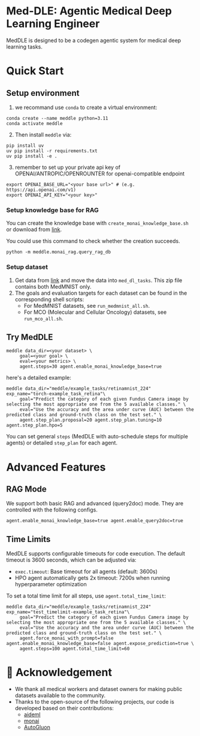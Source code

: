 # Med-DLE: Agentic Medical Deep Learning Engineer 

MedDLE is designed to be a codegen agentic system for medical deep learning tasks. 

# Quick Start
## Setup environment
1. we recommand use `conda` to create a virtual environment:
```
conda create --name meddle python=3.11 
conda activate meddle
```
2. Then install `meddle` via:
```
pip install uv
uv pip install -r requirements.txt
uv pip install -e .
```
3. remember to set up your private api key of OPENAI/ANTROPIC/OPENROUNTER for openai-compatible endpoint
```
export OPENAI_BASE_URL="<your base url>" # (e.g. https://api.openai.com/v1)
export OPENAI_API_KEY="<your key>"
```
### Setup knowledge base for RAG
You can create the knowledge base with `create_monai_knowledge_base.sh` or download from [link](http://ug.link/haoyushare/filemgr/share-download/?id=b8c77eb1346c4ecca4dfb510253d32fe).

You could use this command to check whether the creation succeeds.
```
python -m meddle.monai_rag.query_rag_db
``` 

### Setup dataset
1. Get data from [link](https://drive.google.com/file/d/1-EE5ib7xfq9q0luiixgtnyYCkBh21Gxe/view?usp=drive_link) and move the data into `med_dl_tasks`. This zip file contains both MedMNIST only.
2. The goals and evaluation targets for each dataset can be found in the corresponding shell scripts:
   - For MedMNIST datasets, see `run_medmnist_all.sh`.
   - For MCO (Molecular and Cellular Oncology) datasets, see `run_mco_all.sh`.

## Try MedDLE
```
meddle data_dir=<your dataset> \
     goal=<your goal> \
     eval=<your metrics> \
     agent.steps=30 agent.enable_monai_knowledge_base=true
```
here's a detailed example:
```
meddle data_dir="meddle/example_tasks/retinamnist_224" exp_name="torch-example_task_retina"\
     goal="Predict the category of each given Fundus Camera image by selecting the most appropriate one from the 5 available classes." \
     eval="Use the accuracy and the area under curve (AUC) between the predicted class and ground-truth class on the test set." \
     agent.step_plan.proposal=20 agent.step_plan.tuning=10 agent.step_plan.hpo=5
```

You can set general `steps` (MedDLE with auto-schedule steps for multiple agents) or detailed `step_plan` for 
each agent.

# Advanced Features
## RAG Mode
We support both basic RAG and advanced (query2doc) mode. They are controlled with the following configs.
```
agent.enable_monai_knowledge_base=true agent.enable_query2doc=true
```

## Time Limits
MedDLE supports configurable timeouts for code execution. The default timeout is 3600 seconds, which can be adjusted via:
- `exec.timeout`: Base timeout for all agents (default: 3600s)
- HPO agent automatically gets 2x timeout: 7200s when running hyperparameter optimization

To set a total time limit for all steps, use `agent.total_time_limit`:
```
meddle data_dir="meddle/example_tasks/retinamnist_224" exp_name="test_timelimit-example_task_retina"\
     goal="Predict the category of each given Fundus Camera image by selecting the most appropriate one from the 5 available classes." \
     eval="Use the accuracy and the area under curve (AUC) between the predicted class and ground-truth class on the test set." \
     agent.force_monai_with_prompt=false agent.enable_monai_knowledge_base=false agent.expose_prediction=true \
     agent.steps=100 agent.total_time_limit=60
```

# 🙏 Acknowledgement
- We thank all medical workers and dataset owners for making public datasets available to the community.
- Thanks to the open-source of the following projects, our code is developed based on their contributions:
     - [aideml](https://github.com/WecoAI/aideml)
     - [monai](https://github.com/Project-MONAI)
     - [AutoGluon](https://github.com/autogluon/autogluon)
     